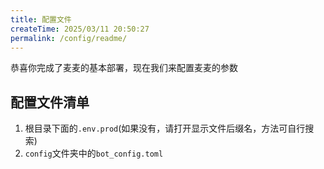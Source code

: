 ```yaml
---
title: 配置文件
createTime: 2025/03/11 20:50:27
permalink: /config/readme/
---
```


恭喜你完成了麦麦的基本部署，现在我们来配置麦麦的参数

## 配置文件清单
1. 根目录下面的`.env.prod`(如果没有，请打开显示文件后缀名，方法可自行搜索)
2. `config`文件夹中的`bot_config.toml`